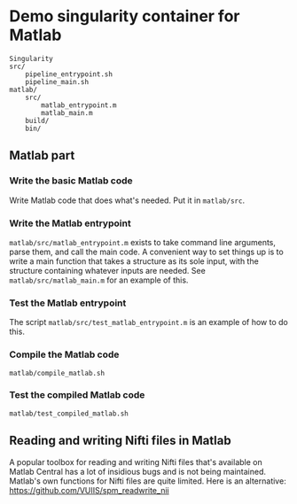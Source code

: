 # Demo singularity container for Matlab

    Singularity
    src/
        pipeline_entrypoint.sh
        pipeline_main.sh
    matlab/
        src/
            matlab_entrypoint.m
            matlab_main.m
        build/
        bin/

## Matlab part

### Write the basic Matlab code

Write Matlab code that does what's needed. Put it in `matlab/src`.


### Write the Matlab entrypoint

`matlab/src/matlab_entrypoint.m` exists to take command line arguments, parse 
them, and call the main code. A convenient way to set things up is to write a 
main function that takes a structure as its sole input, with the structure
containing whatever inputs are needed. See `matlab/src/matlab_main.m` for an 
example of this.


### Test the Matlab entrypoint

The script `matlab/src/test_matlab_entrypoint.m` is an example of how to do this.


### Compile the Matlab code

`matlab/compile_matlab.sh`


### Test the compiled Matlab code

`matlab/test_compiled_matlab.sh`




## Reading and writing Nifti files in Matlab

A popular toolbox for reading and writing Nifti files that's available on Matlab
Central has a lot of insidious bugs and is not being maintained. Matlab's own 
functions for Nifti files are quite limited. Here is an alternative: 
https://github.com/VUIIS/spm_readwrite_nii

